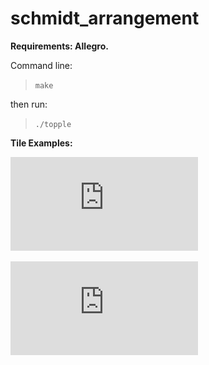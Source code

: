 # schmidt_arrangement

**Requirements: Allegro.**

Command line:
> `make`

then run:
> `./topple`

**Tile Examples:** 

![tile 1.](https://github.com/Visualizing-Number-Theory/schmidt_arrangement/blob/master/examples/tile_1.pdf)

![tile 2.](https://github.com/Visualizing-Number-Theory/schmidt_arrangement/blob/master/examples/tile_2.pdf)
